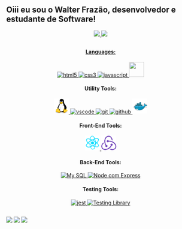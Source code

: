 ## Oiii eu sou o Walter Frazão, desenvolvedor e estudante de Software!
<div align="center">
  <a href="https://github.com/WalterTNFC">
  <img height="180em" src="https://github-readme-stats.vercel.app/api?username=WalterTNFC&show_icons=true&theme=dracula&include_all_commits=true&count_private=true"/>
  <img height="180em" src="https://github-readme-stats.vercel.app/api/top-langs/?username=WalterTNFC&layout=compact&langs_count=7&theme=dracula"/>
</div>

<!-- <div style="display: inline_block"><br> -->
<!--   <img align="center" alt="Rafa-Js" height="30" width="40" src="https://raw.githubusercontent.com/devicons/devicon/master/icons/javascript/javascript-plain.svg"> -->
<!--   <img align="center" alt="Rafa-Ts" height="30" width="40" src="https://raw.githubusercontent.com/devicons/devicon/master/icons/typescript/typescript-plain.svg"> -->
<!--   <img align="center" alt="Rafa-React" height="30" width="40" src="https://raw.githubusercontent.com/devicons/devicon/master/icons/react/react-original.svg"> -->
<!--   <img align="center" alt="Rafa-HTML" height="30" width="40" src="https://raw.githubusercontent.com/devicons/devicon/master/icons/html5/html5-original.svg"> -->
<!--   <img align="center" alt="Rafa-CSS" height="30" width="40" src="https://raw.githubusercontent.com/devicons/devicon/master/icons/css3/css3-original.svg"> -->
<!--   <img align="center" alt="Rafa-Python" height="30" width="40" src="https://raw.githubusercontent.com/devicons/devicon/master/icons/python/python-original.svg"> -->
<!--   <img align="center" alt="Rafa-Csharp" height="30" width="40" src="https://raw.githubusercontent.com/devicons/devicon/master/icons/csharp/csharp-original.svg">
  <img align="right" alt="Rafa-pic" height="150" style="border-radius:50px;" src="Downloads/image.png> -->
<!-- </div> -->
 
 ##
 
<!-- Programming Languages and Tools -->
<h4 align="center">Languages:</h4>

<p align="center">
 <!-- HTML -->
<a href="https://www.w3.org/html/" target="_blank"> <img src="https://raw.githubusercontent.com/ShahriarShafin/ShahriarShafin/main/Assets/html.gif" alt="html5" width="40" height="40"/> </a>
 <!-- CSS  -->
<a href="https://www.w3schools.com/css/" target="_blank"> <img src="https://raw.githubusercontent.com/ShahriarShafin/ShahriarShafin/main/Assets/css.gif" alt="css3" width="40" height="40"/> </a>
 <!-- JavaScript -->
<a href="https://devdocs.io/javascript/" target="_blank"> <img src="https://raw.githubusercontent.com/ShahriarShafin/ShahriarShafin/main/Assets/js.webp" alt="javascript" width="40" height="40"/> </a>
 <!-- TypeScript -->
<a href="https://www.typescriptlang.org" target="_blank"> <img src="https://external-content.duckduckgo.com/iu/?u=https%3A%2F%2Fraw.githubusercontent.com%2FCAST-Extend%2Fresources%2Fmaster%2Fcom.castsoftware.typescriptangular.png&f=1&nofb=1" width="40" height="40"/> </a>
</p>


<h4 align="center">Utility Tools:</h4>

<p align="center">
  <!-- Linux -->
<a href="https://www.linux.org/" target="_blank"> <img src="https://raw.githubusercontent.com/devicons/devicon/master/icons/linux/linux-original.svg" alt="linux" width="40" height="40"/> </a>
 <!-- VSCODE -->
 <a href="https://code.visualstudio.com/docs" target="_blank"> <img src="https://raw.githubusercontent.com/ShahriarShafin/ShahriarShafin/main/Assets/vscode.webp" alt="vscode" width="40" height="40"/> </a>
  <!-- GIT -->
 <a href="https://git-scm.com/doc" target="_blank"> <img src="https://github.com/shahriarshafin/shahriarshafin/blob/development/Assets/git.gif?raw=true" alt="git" width="50" height="40"/> </a>
 <!-- GITHUB -->
 <a href="https://github.com/" target="_blank"> <img src="https://raw.githubusercontent.com/ShahriarShafin/ShahriarShafin/main/Assets/github.webp" alt="github" width="40" height="40"/> </a>
 <!-- Docker -->
 <a href="https://docs.docker.com/engine/reference/commandline/docker/" target="_blank"> <img src="https://raw.githubusercontent.com/devicons/devicon/master/icons/docker/docker-original.svg" alt="Docker" width="40" height="40"/> </a>
</p>


<h4 align="center">Front-End Tools:</h4>

<p align="center">
 <!--REACT -->
<a href="https://reactjs.org/" target="_blank"> <img src="https://github.com/ProHatp/ProHatp/blob/main/source.gif" alt="react" width="40" height="40"/> </a>
 <!-- Redux  -->
 <a href="https://redux.js.org" target="_blank"> <img src="https://raw.githubusercontent.com/devicons/devicon/master/icons/redux/redux-original.svg" alt="redux" width="40" height="40"/> </a>
 <!--Next -->
<!-- <a href="https://nextjs.org" target="_blank"> <img src="https://pbs.twimg.com/profile_images/1468045715083509767/JrehsCpb_400x400.png" alt="Next" width="40" height="40"/> </a> -->
 <!-- Tailwind -->
<!-- <a href="https://tailwindcss.com" target="_blank"> <img src="https://external-content.duckduckgo.com/iu/?u=https%3A%2F%2Fimages.tute.io%2Ftute%2Ftopic%2Ftailwind-css.png&f=1&nofb=1" alt="tailwind" width="40" height="40"/> </a> -->
 <!-- Styled Component -->
<!--  <a href="https://styled-components.com" target="_blank"> <img src="https://avatars.githubusercontent.com/u/20658825?s=200&v=4" alt="styled component" width="40" height="40"/> </a> -->
 <!-- SASS -->
<!--  <a href="https://sass-lang.com/" target="_blank"> <img src="https://upload.wikimedia.org/wikipedia/commons/thumb/9/96/Sass_Logo_Color.svg/1280px-Sass_Logo_Color.svg.png" alt="git" width="40" height="40"/> </a> -->
</p>


<h4 align="center">Back-End Tools:</h4>

<p align="center">
 <!--MySQL -->
<a href="https://dev.mysql.com" target="_blank"> <img src="https://devtools.com.br/blog/wp-content/uploads/2013/06/MySQL-Logo.wine_.png" alt="My SQL" width="40" height="40"/> </a>
<!-- Express + Node -->
<a href="http://expressjs.com" target="_blank"> <img src="https://seeklogo.com/images/N/nodejs-logo-FBE122E377-seeklogo.com.png" alt="Node com Express" width="40" height="40"/> </a>
</p>


<h4 align="center">Testing Tools:</h4>

<p align="center">
 <!-- Jest -->
 <a href="https://jestjs.io" target="_blank"> <img src="https://www.vectorlogo.zone/logos/jestjsio/jestjsio-icon.svg" alt="jest" width="40" height="40"/> </a>
 <!-- Testing Library -->
 <a href="https://testing-library.com" target="_blank"> <img src="https://avatars.githubusercontent.com/u/49996085?s=200&v=4" alt="Testing Library" width="40" height="40"/> </a>
</p>
  
 ##
 
<div> 
  <a href="https://instagram.com/walterfrazao" target="_blank"><img src="https://img.shields.io/badge/-Instagram-%23E4405F?style=for-the-badge&logo=instagram&logoColor=white" target="_blank"></a>
<!--  <a href="https://discord.gg/wagxzStdcR" target="_blank"><img src="https://img.shields.io/badge/Discord-7289DA?style=for-the-badge&logo=discord&logoColor=white" target="_blank"></a>  -->
  <a href = "mailto:wtfrzao@gmail.com"><img src="https://img.shields.io/badge/-Gmail-%23333?style=for-the-badge&logo=gmail&logoColor=white" target="_blank"></a>
  <a href="https://www.linkedin.com/in/walter-tadeu-neves-da-costa/" target="_blank"><img src="https://img.shields.io/badge/-LinkedIn-%230077B5?style=for-the-badge&logo=linkedin&logoColor=white" target="_blank"></a> 

<!--   ![Snake animation](https://github.com/rafaballerini/rafaballerini/blob/output/github-contribution-grid-snake.svg) -->
 
</div>
